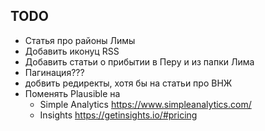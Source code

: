 ## TODO

- Статья про районы Лимы
- Добавить иконуц RSS
- Добавить статьи о прибытии в Перу и из папки Лима
- Пагинация???
- добвить редиректы, хотя бы на статьи про ВНЖ
- Поменять Plausible на
	- Simple Analytics https://www.simpleanalytics.com/
	- Insights https://getinsights.io/#pricing
